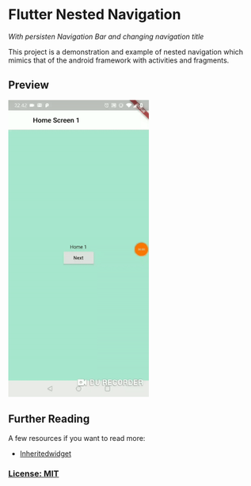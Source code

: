 # Flutter Nested Navigation
<i>With persisten Navigation Bar and changing navigation title</i>

This project is a demonstration and example of nested navigation which mimics that of the android framework with activities and fragments.

## Preview

<img src="screenshots/preview.gif" style="max-width: 100%;height: 600px;">

## Further Reading

A few resources if you want to read more:

- [Inheritedwidget](https://medium.com/flutter-community/widget-state-buildcontext-inheritedwidget-898d671b7956)


### [License: MIT](LICENSE.md)